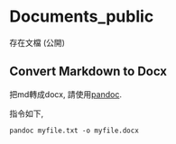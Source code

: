 # Documents_public

存在文檔 (公開)

## Convert Markdown to Docx

把md轉成docx, 請使用[pandoc](https://github.com/jgm/pandoc).

指令如下, 

```
pandoc myfile.txt -o myfile.docx
```

